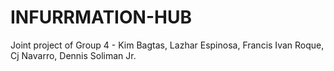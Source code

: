 # INFURRMATION-HUB
Joint project of Group 4 - Kim Bagtas, Lazhar Espinosa, Francis Ivan Roque, Cj Navarro, Dennis Soliman Jr.
